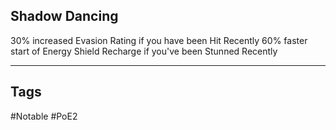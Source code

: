## Shadow Dancing
30% increased Evasion Rating if you have been Hit Recently
60% faster start of Energy Shield Recharge if you've been Stunned Recently

---
## Tags
#Notable
#PoE2
